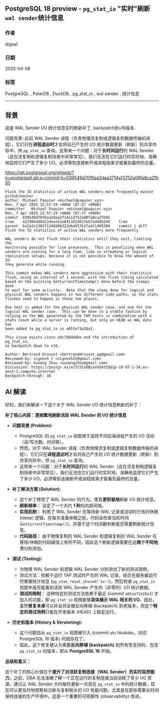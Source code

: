 ## PostgreSQL 18 preview - `pg_stat_io` "实时"刷新`wal sender`统计信息  
  
### 作者  
digoal  
  
### 日期  
2025-04-08  
  
### 标签  
PostgreSQL , PolarDB , DuckDB , pg_stat_io , wal sender , 统计信息  
  
----  
  
## 背景  
这是 WAL Sender I/O 统计信息实时刷新补丁, backpatch到v16版本.     
  
问题背景: 此前 WAL Sender 进程（负责物理流复制或逻辑复制数据传输的进程），它们只在**进程退出时**才会将自己产生的 I/O 统计数据更新（刷新）到共享内存中，供 `pg_stat_io` 查询。这带来一个问题：对于**长时间运行**的 WAL Sender（这在流复制和逻辑复制场景中非常常见），我们无法在它们运行时实时地、准确地监控它们产生了多少 I/O。必须等到连接断开或进程结束才能看到最终的总量。  
     
https://git.postgresql.org/gitweb/?p=postgresql.git;a=commit;h=039549d70f6aa2daa3714a13752a08fa8ca2fb05  
```  
Flush the IO statistics of active WAL senders more frequently master github/master  
author	Michael Paquier <michael@paquier.xyz>	  
Mon, 7 Apr 2025 22:57:19 +0000 (07:57 +0900)  
committer	Michael Paquier <michael@paquier.xyz>	  
Mon, 7 Apr 2025 22:57:19 +0000 (07:57 +0900)  
commit	039549d70f6aa2daa3714a13752a08fa8ca2fb05  
tree	422904486d12deec61e891162d627e57ed40b240	tree  
parent	ba2a3c2302f1248496322eba917b17a421499388	commit | diff  
Flush the IO statistics of active WAL senders more frequently  
  
WAL senders do not flush their statistics until they exit, limiting the  
monitoring possible for live processes.  This is penalizing when WAL  
senders are running for a long time, like in streaming or logical  
replication setups, because it is not possible to know the amount of IO  
they generate while running.  
  
This commit makes WAL senders more aggressive with their statistics  
flush, using an internal of 1 second, with the flush timing calculated  
based on the existing GetCurrentTimestamp() done before the sleeps done  
to wait for some activity.  Note that the sleep done for logical and  
physical WAL senders happens in two different code paths, so the stats  
flushes need to happen in these two places.  
  
One test is added for the physical WAL sender case, and one for the  
logical WAL sender case.  This can be done in a stable fashion by  
relying on the WAL generated by the TAP tests in combination with a  
stats reset while a server is running, but only on HEAD as WAL data has  
been added to pg_stat_io in a051e71e28a1.  
  
This issue exists since a9c70b46dbe and the introduction of pg_stat_io,  
so backpatch down to v16.  
  
Author: Bertrand Drouvot <bertranddrouvot.pg@gmail.com>  
Reviewed-by: vignesh C <vignesh21@gmail.com>  
Reviewed-by: Xuneng Zhou <xunengzhou@gmail.com>  
Discussion: https://postgr.es/m/Z73IsKBceoVd4t55@ip-10-97-1-34.eu-west-3.compute.internal  
Backpatch-through: 16  
```  
  
## AI 解读  
好的，我们来解读一下这个关于 WAL Sender I/O 统计信息刷新的补丁：  
  
**补丁核心内容：更频繁地刷新活跃 WAL Sender 的 I/O 统计信息**  
  
*   **问题背景 (Problem):**  
    *   PostgreSQL 的 `pg_stat_io` 视图用于监控不同后端进程产生的 I/O 活动（读/写次数、时间等）。  
    *   然而，对于 WAL Sender 进程（负责物理流复制或逻辑复制数据传输的进程），它们只在**进程退出时**才会将自己产生的 I/O 统计数据更新（刷新）到共享内存中，供 `pg_stat_io` 查询。  
    *   这带来一个问题：对于**长时间运行**的 WAL Sender（这在流复制和逻辑复制场景中非常常见），我们无法在它们运行时实时地、准确地监控它们产生了多少 I/O。必须等到连接断开或进程结束才能看到最终的总量。  
  
*   **补丁解决方案 (Solution):**  
    *   这个补丁修改了 WAL Sender 的行为，使其**更积极地**刷新 I/O 统计信息。  
    *   **刷新频率：** 设定了一个大约 **1 秒**的内部间隔。  
    *   **实现机制：** 利用了 WAL Sender 在等待新 WAL 记录或活动时已有的休眠 (sleep) 逻辑。在每次准备休眠之前，代码会检查当前时间 (`GetCurrentTimestamp()`)，并基于这个时间戳判断是否需要刷新统计信息。  
    *   **代码路径：** 由于物理复制的 WAL Sender 和逻辑复制的 WAL Sender 在等待/休眠的代码路径上有所不同，因此这个刷新逻辑需要在这**两个不同地方**分别添加。  
  
*   **测试 (Testing):**  
    *   为物理 WAL Sender 和逻辑 WAL Sender 分别添加了新的测试用例。  
    *   测试方法：依赖于运行 TAP 测试时产生的 WAL 记录，结合在服务器运行时重置统计信息 (`pg_stat_reset_shared('io')`)，然后检查 `pg_stat_io` 视图中是否能看到活跃 WAL Sender 产生的（非零的）I/O 统计数据。  
    *   **测试的限制：** 这种特定的测试方法依赖于最近 (commit `a051e71e28a1`) 才加入的功能，即 `pg_stat_io` 视图能够**具体展示 WAL 相关的 I/O**。因此，虽然**修复本身**可以并且将会被反向移植 (backpatch) 到老版本，但这个**特定的测试用例**只能在开发版本 (HEAD) 上稳定运行。  
  
*   **历史和版本 (History & Versioning):**  
    *   这个问题自从 `pg_stat_io` 视图被引入 (commit `a9c70b46dbe`，对应 PostgreSQL 16 版本) 时就存在了。  
    *   因此，这个修复被认为需要**反向移植 (backpatch)** 到所有受支持的、包含 `pg_stat_io` 的版本，即从 **PostgreSQL 16** 开始。  
  
**总结和意义：**  
  
这个补丁的核心价值在于**提升了对活跃复制连接（WAL Sender）的实时监控能力**。之前，DBA 无法准确了解一个正在运行的复制连接当前消耗了多少 I/O 资源。通过让 WAL Sender 大约每秒更新一次其在 `pg_stat_io` 中的统计数据，现在可以更及时地观察和诊断与复制相关的 I/O 性能问题，尤其是在那些需要长时间保持连接的生产环境中。这是一个重要的可观察性 (observability) 改进。  
  
